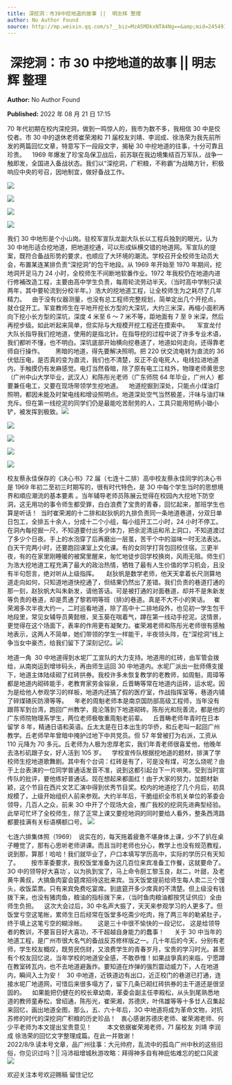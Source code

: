 ```yaml
---
title: ​深挖洞：市30中挖地道的故事 ||  明志辉 整理
author: No Author Found
source: http://mp.weixin.qq.com/s?__biz=MzA5MDkxNTA4Ng==&amp;mid=2454912551&amp;idx=1&amp;sn=ff017945441ea5aadc81fd17cdcd5cb8&amp;chksm=87a23646b0d5bf503985ac7a2e8377cbc2a0628644d117c525d2add6053210f466298b4f15ec#rd
---
```


# ​ 深挖洞：市 30 中挖地道的故事 || 明志辉 整理

**Author:** No Author Found

**Published:** 2022 年 08 月 21 日 17:15

70 年代初期在校内深挖洞，做到一鸣惊人的，我市为数不多，我相信 30 中是佼佼者。市 30 中的退休老师崔荣湘和 71 届校友刘靖、李润成、徐浩荣为我先前所发的两篇回忆文章，特意写下一段段文字，揭秘 30 中挖地道的往事，十分可靠且珍贵。    1969 年爆发了珍宝岛保卫战后，前苏联在我边境集结百万军队，战争一触即发，全国进入备战状态。我们以“深挖洞，广积粮，不称霸”为战略方针，积极响应中央的号召，因地制宜，做好备战工作。

![](https://mmbiz.qpic.cn/mmbiz_png/Ljib4So7yuWgIM7ul7KPyPelicJfZG8cwPd71T6oQqaPGLiaqH1tOYuhhtM3OCrukFRXvuZwaoPhCw5CJR0Nm9LBg/640?wx_fmt=png)

![](https://mmbiz.qpic.cn/mmbiz_png/Ljib4So7yuWgIM7ul7KPyPelicJfZG8cwPL819TibpbkibcichMBlVNPShcjDeGlnmS2BvgMJphwO2o6gZicBzhPZSHw/640?wx_fmt=png)

![](https://mmbiz.qpic.cn/mmbiz_jpg/PJWG74pLsMZy09kY3R7jAXD0MvJkgjWsibrR4QZFanLdoI7tnORWPTiciaVibfshH6yWic9Jf1AnP8Pia8ibFIsN1wibOQ/640)

![](https://mmbiz.qpic.cn/mmbiz_png/Ljib4So7yuWgIM7ul7KPyPelicJfZG8cwPeZVfWtUBrpn7T3MCYx0cL9KOHGw5boUF0hY15568fPIpaUfJDkTibtQ/640?wx_fmt=png)

我们 30 中地形是个小山岗。驻校军宣队龙副大队长以工程兵独到的眼光，认为 30 中地形适合挖地道，把地道挖通，可以形成纵横交错的地道网。军宣队的提案，既符合备战形势的要求，也顺应了大环境的潮流。学校召开全校师生动员大会，布置某连某排负责“深挖洞”的包干地段。从 1969 年开始至 1970 年期间，挖地洞开足马力 24 小时，全校师生不间断地软番作业。1972 年我校仍在地道内进行修補改造工程，主要由高中学生负责，每周轮流劳动半天。（当时高中学制只读两年，其中要轮流到分校半年。）浩大的挖地道工程，让全校师生为之耗尽了几年精力。    由于没有仪器测量，也没有总工程师完整规划，简单定出几个开挖点，就仓促开工。军宣教师生在平地开挖长方型的大深坑，大约三米深，再缩小面积再向下挖小长方型的深坑，深度 4 米至 6 ～ 7 米不等，距地面有 7 至 9 米深，然后再挖步级。如此听起来简单，但实际与大规模开挖工程还在摸索中。     军宣龙付大队长指导我们挖地道，使用的是指北针。在指导挖的过程中说了许多专业术语，我们都听不懂，也不明白。深坑底部开始横向挖巷道了，地道如何走向，还得靠老师自行操作。       黑暗的地道，得先要解决照明。把 220 伏交流电转为直流的 36 伏低压电，是否真的变为直流，我们也不清楚，反正不会电死人，电线拉进地道内，手触摸仍有发麻感觉。电灯当然昏暗，除了原有电工江柱外，物理老师黄思忠（广州中山大学毕业，武汉人）和陈彤光老师（广东师院 64 年毕业，广州人）都要兼任电工，又要在现场带领学生挖地道。    地道挖掘到深处，只能点小煤油灯照明，都因未能及时架电线和增设照明点。地道深处空气当然极差，汗味与油灯味充斥。但在第一线挖泥的同学们仍是最能吃苦耐劳的人，工具只能用短柄小锄小铲，被发挥到极致。![](https://mmbiz.qpic.cn/mmbiz_png/Ljib4So7yuWgIM7ul7KPyPelicJfZG8cwP6Vs3jDicKora5ppfpHOjYBnkVCs7icRI8GjVLR9RTlGiciaC0oCsZOKFEQ/640?wx_fmt=png)

![](https://mmbiz.qpic.cn/mmbiz_png/Ljib4So7yuWgIM7ul7KPyPelicJfZG8cwPd71T6oQqaPGLiaqH1tOYuhhtM3OCrukFRXvuZwaoPhCw5CJR0Nm9LBg/640?wx_fmt=png)

![](https://mmbiz.qpic.cn/mmbiz_png/Ljib4So7yuWgIM7ul7KPyPelicJfZG8cwPL819TibpbkibcichMBlVNPShcjDeGlnmS2BvgMJphwO2o6gZicBzhPZSHw/640?wx_fmt=png)

![](https://mmbiz.qpic.cn/mmbiz_jpg/PJWG74pLsMZy09kY3R7jAXD0MvJkgjWssjYib9PcNaPrV3FL7yVRJsDx4rMZlfTqnEYeFvD98lU16EtpYVK7V7Q/640)

![](https://mmbiz.qpic.cn/mmbiz_png/Ljib4So7yuWgIM7ul7KPyPelicJfZG8cwPeZVfWtUBrpn7T3MCYx0cL9KOHGw5boUF0hY15568fPIpaUfJDkTibtQ/640?wx_fmt=png)

校友蔡永佳保存的《决心书》72 届（七连十二排）高中校友蔡永佳同学的决心书是 1969 年初二至初三时期写的，很有时代特色，是 3O 中每个学生当时的思想境界和順应潮流的基本要素 。当年辅导老师员陈展云觉得在校园內大挖地下防空洞，这无用功的事令师生都受罪，白白浪费了宝贵的青春，回忆起来，那班学生也算是听话！  当时崔荣湘的十二排和赵狄帆的九排负责同一条地道巷道，分双日单日包工，全排五十余人，分成十二个小组，每小组开工二小时，24 小时不停工。在洞內每挖掘一尺，不知道要付出多少体力，把余泥清运和吊上洞口，不知道渡过了多少个日夜。手上的水泡穿了后再磨出一层茧，苦干个中的滋味一时无法表达。白天干完两小时，还要跑回课室上文化课。有的女同学打背包回校住宿。三更半夜，有的在家里刚睡暖的被窝里醒来，匆忙地徒步回学校换岗，风雨无阻。师生们为浩大挖地道工程充满了最大的政治热情，牺牲了最有人生价值的学习机会，且没有半句怨言，绝对听从上级指挥。     赵狄帆是数学老师，他天天拿着长尺测算地道走向如何，只知道地道快挖通了，但结果仍然出了差错。我们负责的巷道打通的那一刻，赵狄帆大叫朱新发，请他答话。可是被打通的对面巷道，却并不是朱新发等负责的巷道，却是贯通了黎若明等班（排)的巷道。真是不大不小的笑话。   崔荣湘多次半夜大约一，二时巡看地道，除了高中十二排地段外，也见初一学生包干地段里，常见女辅导员黄懿根，吴玉葵在喘着气，蹲在第一线动手挖泥。这情景，更觉得在这个场面下，表率的作用更有凝聚力。崔荣湘老师和陈彤光老师很有感触地表示，这两人不简单，她们带领的学生一样能干，半夜领头阵，在“深挖洞”线上争当女中豪杰，给我们留下了深刻记忆。![](https://mmbiz.qpic.cn/mmbiz_png/Ljib4So7yuWgIM7ul7KPyPelicJfZG8cwP6Vs3jDicKora5ppfpHOjYBnkVCs7icRI8GjVLR9RTlGiciaC0oCsZOKFEQ/640?wx_fmt=png)

地道一角  30 中地道得到水坭厂工宣队的大力支持。地道用的红砖，由军管会拨给，从南岗运到增埗码头，再由师生运回 30 中地道内。水坭厂派出一批师傅支援下，地道主体陆续砌了红砖拱券。我校许多未恢复教学的老教师，如周魁，周璋等都是地道内砌砖能手，老教育家劳金镕泉，丘晋畴等常在地道内运砖，运水坭。因为是给他人参观学习的样板，地道内还搞了假的医疗室，作战指挥室等，巷道内铺了碎煤碴灰防滑等等。    年老的周魁老师本是南京国防部高级工程师，当年没有跟蒋军到台湾，跑回广州教学，竟沦落到下地道砌砖。陈彤光和阮善流，都是他的广东师院物理系学生，两位老师极敬重周魁老前辈。    丘晋畴老师年青时在日本留学 8 年，精通日语和英语。丘太太是在日本出生的华侨，和丘老叫一起回广州教学。丘老师早年曾暗中掩护过地下中共党员。但 57 年曾被打为右派，工资从 110 元降为 70 多元。丘老师为人极为忠厚老实，我们年青老师很喜爱他，他晚年去洛杉矶跟子女，好人活到 105 岁。    学校宣传队根据挖地道的题材，排演了学校师生挖地道歌舞剧。其中有个台词：红砖是有了，可是没有煤，可怎么烧呢？由于上台表演的一位同学普通话发音不准，说到这都引起台下一片哄笑。受到当时宣传队的批评，要他练好普通话。现在想起来都面红！由于大家的努力，加题材新颖，这个节目在西片文艺汇演中得到优秀节目奖。校内的地道挖了几个月后，初具规模了，上级开始组织人前来参观。大约半年后，干脆组织全市机关单位的革委会领导，几百人之众，前来 3O 中开了个现场大会，推广我校的挖洞先进典型经验。此举可忙坏了全校师生，除了正常上课又要挖地洞的同时要给人看外，整条西湾路都要挂满有关标语横额口号。 ![](https://mmbiz.qpic.cn/mmbiz_jpg/PJWG74pLsMZy09kY3R7jAXD0MvJkgjWsibO9XicZdUqic1km7Cm7lAHAZkGV0UhWMKSXtwicVh48wM7S7L88HmsL4Q/640)

七连六排集体照（1969）  说实在的，每天拖着疲惫不堪身体上课，少不了扒在桌子睡觉了，那有心思听老师讲课。而且当时老师也分心，教学上也没有规范教程，说到那，算那！哈哈！我们就毕业了，户口本填写学历高中，实际的学历只有天知了。       按市革委要求，我校饭堂准备为这几百位来宾准备工作餐，这就要命了。3O 中的领导好大喜功`，以为执到宝了，马上命令厨工黎玉良，赵二，叶甜，及老黄牛黄叔，大搞鱼肉宴会筵席招待这批来宾。当天饭堂提前给师生每人卖二三个馒头，收饭菜票。只有来宾免费吃宴席。到底筵开多少席真的不清楚。但上级没有钱拨下来，也没有猪肉鱼，粮油的指标拨下来，（当时鱼肉粮油都按凭证供应）全由师生负担。    这次大会过后，30 中名声大振了，天天来参观学习的人更多了。但饭堂亏空这笔帐，累师生日后经常在饭堂多吃斋少吃肉，拖了两三年的勒紧肚子，终于填上这笔亏空的糊涂帐。       这是三十中很不愉快的一段记忆， 这是给领导者的教训，不要盲目好大喜功，不干超越自身能力的蠢事！      关于 30 中当年的地道工程，是广州市很大名气的备战反苏修样版之一。几十年后的今天，分别有老师，学生校友概叹，既劳民伤财，又浪费学生的青春岁月，宝贵的学习时光。甚至有个校友回忆说，当年学校的地道安全感，不敢恭惟！如果战爭真的来临，宁愿蹲在教室砖瓦内，也不去地道避轰炸。要知道在炸弹的强烈震动威力下，人在地道内，瞬间入土为安！   30 中地道，近铁道边有出口，近正校门的巷道已打通，连接水坭厂地道网，可惜后来很多塌方了，留下几条已砌红砖拱券的主干道还是很坚固的。    如果能把仍健在的校长章幼南，革委会副主任李殿松，从头到尾熟悉地道的教师童寿松，曾绍通，陈彤光，崔荣湘，苏德庆，叶伟雄等等十多廿人召集起来回忆，画出地道全图，那么，五、六十年后，3O 中地道将成为革命文物，对抗苏修的时代的深挖洞广积粮的历史珍品！   衷心感谢苏德庆老师、崔荣湘老师、何少平老师为本文提出宝贵意见！         本文依据崔荣湘老师，71 届校友 刘靖 李润成 徐浩荣的回忆文字整理成篇。在此一并致谢！                                       2022/8/9.读本号文章，品广州往事：大元帅府，乱流中的孤岛广州中秋的这些旧俗，你见识过吗？|| 冯沛祖增城秋游攻略：拜得神多自有神庇佑难忘的蛇口风波![](https://mmbiz.qpic.cn/mmbiz_jpg/PJWG74pLsMZy09kY3R7jAXD0MvJkgjWsKmsaulwbUScCibNrgOIQYqXtbZNhHibNbO0nJicXNhR0caksqTEaFYe4Q/640)

欢迎关注本号欢迎赐稿 留住记忆
